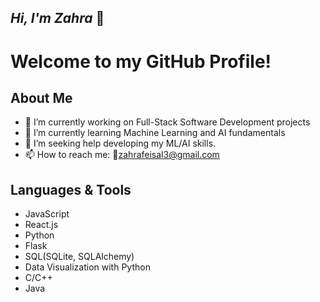 ## *Hi, I'm Zahra* 👋

# Welcome to my GitHub Profile!

## About Me

- 🔭 I’m currently working on Full-Stack Software Development projects
- 🌱 I’m currently learning Machine Learning and AI fundamentals
- 🤔 I’m seeking help developing my ML/AI skills.
- 📫 How to reach me: 📩[zahrafeisal3@gmail.com](mailto:zahrafeisal3@gmail.com)
<!--
- ⚡ Fun fact: ...
-->

## Languages & Tools

<ul>
  <li>JavaScript</li>
  <li>React.js</li>
  <li>Python</li>
  <li>Flask</li>
  <li>SQL(SQLite, SQLAlchemy)</li>
  <li>Data Visualization with Python</li>
  <li>C/C++</li>
  <li>Java</li>
</ul>
